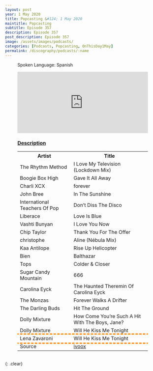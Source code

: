 ```yaml
---
layout: post
year: 1 May 2020
title: Popcasting &#124; 1 May 2020
maintitle: Popcasting
subtitle: Episode 357
description: Episode 357
post_description: Episode 357
image: /assets/images/podcasts/
categories: [Podcasts, Popcasting, OnThisDay1May]
permalink: /discography/podcasts/:name
---
```


<figure class="fig3">
<p>Spoken Language: Spanish</p>
<iframe id='audio_50609593' frameborder='0' allowfullscreen='' scrolling='no' height='200' style='width:100%;' src='https://www.ivoox.com/player_ej_50609593_6_1.html' loading='lazy'></iframe>
</figure>

<figure class="fig3">
<h3 id="description"><a href="#description">Description</a></h3>
<table>
<tr><th>Artist</th><th>Title</th></tr>
<tr><td>The Rhythm Method</td><td>I Love My Television (Lockdown Mix)</td></tr>
<tr><td>Boogie Box High</td><td>Gave It All Away</td></tr>
<tr><td>Charli XCX</td><td>forever</td></tr>
<tr><td>John Bree</td><td>In The Sunshine</td></tr>
<tr><td>International Teachers Of Pop</td><td>Don’t Diss The Disco</td></tr>
<tr><td>Liberace</td><td>Love Is Blue</td></tr>
<tr><td>Vashti Bunyan</td><td>I Love You Now</td></tr>
<tr><td>Chip Taylor</td><td>Thank You For The Offer</td></tr>
<tr><td>christophe</td><td>Aline (Nébula Mix)</td></tr>
<tr><td>Kaa Antilope</td><td>Rise Up Helicopter</td></tr>
<tr><td>Bien</td><td>Balthazar</td></tr>
<tr><td>Tops</td><td>Colder & Closer</td></tr>
<tr><td>Sugar Candy Mountain</td><td>666</td></tr>
<tr><td>Carolina Eyck</td><td>The Haunted Theremin Of Carolina Eyck</td></tr>
<tr><td>The Monzas</td><td>Forever Walks A Drifter</td></tr>
<tr><td>The Darling Buds</td><td>Hit The Ground</td></tr>
<tr><td>Dolly Mixture</td><td>How Come You’re Such A Hit With The Boys, Jane?</td></tr>
<tr><td>Dolly Mixture</td><td>Will He Kiss Me Tonight</td></tr>
<tr style="outline: 4px dashed darkorange;"><td>Lena Zavaroni</td><td>Will He Kiss Me Tonight</td></tr>
<tr><td>Source</td><td><a class="external-link" href="https://www.ivoox.com/en/popcasting357-audios-mp3_rf_50609593_1.html">ivoox</a></td></tr>
</table>
</figure>

<br />{: .clear}
